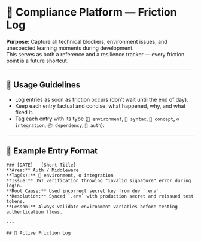 # 🧱 Compliance Platform — Friction Log

**Purpose:** Capture all technical blockers, environment issues, and unexpected learning moments during development.  
This serves as both a reference and a resilience tracker — every friction point is a future shortcut.

---

## 🧭 Usage Guidelines
- Log entries as soon as friction occurs (don’t wait until the end of day).
- Keep each entry factual and concise: what happened, why, and what fixed it.
- Tag each entry with its type (`🧱 environment`, `🧩 syntax`, `🧠 concept`, `⚙️ integration`, `📦 dependency`, `🔐 auth`).

---

## 📘 Example Entry Format
```text
### [DATE] — [Short Title]
**Area:** Auth / Middleware  
**Tag(s):** 🧱 environment, ⚙️ integration  
**Issue:** JWT verification throwing "invalid signature" error during login.  
**Root Cause:** Used incorrect secret key from dev `.env`.  
**Resolution:** Synced `.env` with production secret and reissued test tokens.  
**Lesson:** Always validate environment variables before testing authentication flows.

---

## 🧾 Active Friction Log

